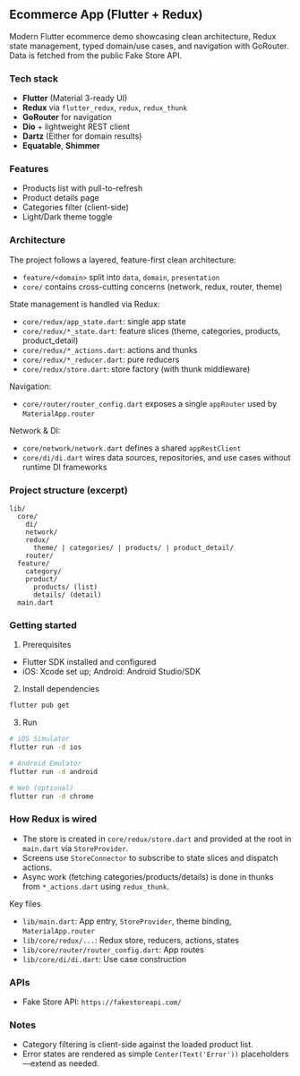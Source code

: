 ## Ecommerce App (Flutter + Redux)

Modern Flutter ecommerce demo showcasing clean architecture, Redux state management, typed domain/use cases, and navigation with GoRouter. Data is fetched from the public Fake Store API.

### Tech stack
- **Flutter** (Material 3-ready UI)
- **Redux** via `flutter_redux`, `redux`, `redux_thunk`
- **GoRouter** for navigation
- **Dio** + lightweight REST client
- **Dartz** (Either for domain results)
- **Equatable**, **Shimmer**

### Features
- Products list with pull-to-refresh
- Product details page
- Categories filter (client-side)
- Light/Dark theme toggle

### Architecture
The project follows a layered, feature-first clean architecture:
- `feature/<domain>` split into `data`, `domain`, `presentation`
- `core/` contains cross-cutting concerns (network, redux, router, theme)

State management is handled via Redux:
- `core/redux/app_state.dart`: single app state
- `core/redux/*_state.dart`: feature slices (theme, categories, products, product_detail)
- `core/redux/*_actions.dart`: actions and thunks
- `core/redux/*_reducer.dart`: pure reducers
- `core/redux/store.dart`: store factory (with thunk middleware)

Navigation:
- `core/router/router_config.dart` exposes a single `appRouter` used by `MaterialApp.router`

Network & DI:
- `core/network/network.dart` defines a shared `appRestClient`
- `core/di/di.dart` wires data sources, repositories, and use cases without runtime DI frameworks

### Project structure (excerpt)
```
lib/
  core/
    di/
    network/
    redux/
      theme/ | categories/ | products/ | product_detail/
    router/
  feature/
    category/
    product/
      products/ (list)
      details/ (detail)
  main.dart
```

### Getting started
1) Prerequisites
- Flutter SDK installed and configured
- iOS: Xcode set up; Android: Android Studio/SDK

2) Install dependencies
```bash
flutter pub get
```

3) Run
```bash
# iOS Simulator
flutter run -d ios

# Android Emulator
flutter run -d android

# Web (optional)
flutter run -d chrome
```

### How Redux is wired
- The store is created in `core/redux/store.dart` and provided at the root in `main.dart` via `StoreProvider`.
- Screens use `StoreConnector` to subscribe to state slices and dispatch actions.
- Async work (fetching categories/products/details) is done in thunks from `*_actions.dart` using `redux_thunk`.

Key files
- `lib/main.dart`: App entry, `StoreProvider`, theme binding, `MaterialApp.router`
- `lib/core/redux/...`: Redux store, reducers, actions, states
- `lib/core/router/router_config.dart`: App routes
- `lib/core/di/di.dart`: Use case construction

### APIs
- Fake Store API: `https://fakestoreapi.com/`

### Notes
- Category filtering is client-side against the loaded product list.
- Error states are rendered as simple `Center(Text('Error'))` placeholders—extend as needed.




